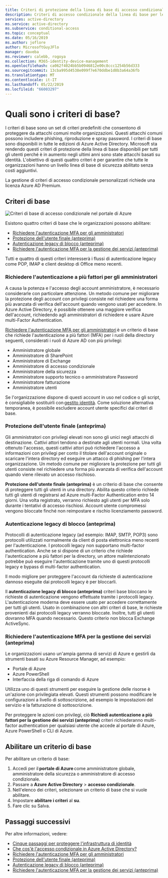 ```yaml
---
title: Criteri di protezione della linea di base di accesso condizionale - Azure Active Directory
description: Criteri di accesso condizionale della linea di base per le organizzazioni di proteggere da attacchi comuni
services: active-directory
ms.service: active-directory
ms.subservice: conditional-access
ms.topic: conceptual
ms.date: 05/16/2019
ms.author: joflore
author: MicrosoftGuyJFlo
manager: daveba
ms.reviewer: calebb, rogoya
ms.collection: M365-identity-device-management
ms.openlocfilehash: ca062f4024bb5b0946812e00c8ccc1254b56d333
ms.sourcegitcommit: 13cba995d4538e099f7e670ddbe1d8b3a64a36fb
ms.translationtype: MT
ms.contentlocale: it-IT
ms.lasthandoff: 05/22/2019
ms.locfileid: "66003297"
---
```

# <a name="what-are-baseline-policies"></a>Quali sono i criteri di base?

I criteri di base sono un set di criteri predefiniti che consentono di proteggere da attacchi comuni molte organizzazioni. Questi attacchi comuni possono includere phishing, riproduzione e spray password. I criteri di base sono disponibili in tutte le edizioni di Azure Active Directory. Microsoft sta rendendo questi criteri di protezione della linea di base disponibili per tutti gli utenti perché è in aumento negli ultimi anni sono state attacchi basati su identità. L'obiettivo di questi quattro criteri è per garantire che tutte le organizzazioni hanno un livello linea di base di sicurezza abilitato senza costi aggiuntivi.  

La gestione di criteri di accesso condizionale personalizzati richiede una licenza Azure AD Premium.

## <a name="baseline-policies"></a>Criteri di base

![Criteri di base di accesso condizionale nel portale di Azure](./media/concept-baseline-protection/conditional-access-baseline-policies.png)

Esistono quattro criteri di base che le organizzazioni possono abilitare:

* [Richiedere l'autenticazione MFA per gli amministratori](howto-baseline-protect-administrators.md)
* [Protezione dell'utente finale (anteprima)](howto-baseline-protect-end-users.md)
* [Autenticazione legacy di blocco (anteprima)](howto-baseline-protect-legacy-auth.md)
* [Richiedere l'autenticazione MFA per la gestione dei servizi (anteprima)](howto-baseline-protect-azure.md)

Tutti e quattro di questi criteri interesserà i flussi di autenticazione legacy come POP, IMAP e client desktop di Office meno recenti.

### <a name="require-mfa-for-admins"></a>Richiedere l'autenticazione a più fattori per gli amministratori

A causa la potenza e l'accesso degli account amministratore, è necessario considerarle con particolare attenzione. Un metodo comune per migliorare la protezione degli account con privilegi consiste nel richiedere una forma più avanzata di verifica dell'account quando vengono usati per accedere. In Azure Active Directory, è possibile ottenere una maggiore verifica dell'account, richiedendo agli amministratori di richiedere e usare Azure multi-Factor Authentication.

[Richiedere l'autenticazione MFA per gli amministratori](howto-baseline-protect-administrators.md) è un criterio di base che richiede l'autenticazione a più fattori (MFA) per i ruoli della directory seguenti, considerati i ruoli di Azure AD con più privilegi:

* Amministratore globale
* Amministratore di SharePoint
* Amministratore di Exchange
* Amministratore di accesso condizionale
* Amministratore della sicurezza
* Amministratore supporto tecnico o amministratore Password
* Amministratore fatturazione
* Amministratore utenti

Se l'organizzazione dispone di questi account in uso nel codice o gli script, è consigliabile sostituirli con [gestito identità](../managed-identities-azure-resources/overview.md). Come soluzione alternativa temporanea, è possibile escludere account utente specifici dai criteri di base.

### <a name="end-user-protection-preview"></a>Protezione dell'utente finale (anteprima)

Gli amministratori con privilegi elevati non sono gli unici negli attacchi di destinazione. Cattivi attori tendono a destinate agli utenti normali. Una volta ottenuto l'accesso, questi cattivi attori può richiedere l'accesso a informazioni con privilegi per conto il titolare dell'account originale o scaricare l'intera directory ed eseguire un attacco di phishing per l'intera organizzazione. Un metodo comune per migliorare la protezione per tutti gli utenti consiste nel richiedere una forma più avanzata di verifica dell'account quando viene rilevato un accesso rischioso.

**Protezione dell'utente finale (anteprima)** è un criterio di base che consente di proteggere tutti gli utenti in una directory. Abilita questo criterio richiede tutti gli utenti di registrarsi ad Azure multi-Factor Authentication entro 14 giorni. Una volta registrato, verranno richiesto agli utenti per MFA solo durante i tentativi di accesso rischiosi. Account utente compromessi vengono bloccate finché non reimpostare e rischio licenziamento password.

### <a name="block-legacy-authentication-preview"></a>Autenticazione legacy di blocco (anteprima)

Protocolli di autenticazione legacy (ad esempio: IMAP, SMTP, POP3) sono protocolli utilizzati normalmente da client di posta elettronica meno recenti per l'autenticazione. I protocolli legacy non supportano multi-factor authentication. Anche se si dispone di un criterio che richiede l'autenticazione a più fattori per la directory, un attore malintenzionato potrebbe può eseguire l'autenticazione tramite uno di questi protocolli legacy e bypass di multi-factor authentication.

Il modo migliore per proteggere l'account da richieste di autenticazione dannoso eseguite dai protocolli legacy è per bloccarli.

Il **autenticazione legacy di blocco (anteprima)** criteri base bloccano le richieste di autenticazione vengono effettuate tramite i protocolli legacy. L'autenticazione moderna deve essere usato per accedere correttamente per tutti gli utenti. Usato in combinazione con altri criteri di base, le richieste provenienti dai protocolli legacy verranno bloccate. Inoltre, tutti gli utenti dovranno MFA quando necessario. Questo criterio non blocca Exchange ActiveSync.

### <a name="require-mfa-for-service-management-preview"></a>Richiedere l'autenticazione MFA per la gestione dei servizi (anteprima)

Le organizzazioni usano un'ampia gamma di servizi di Azure e gestirli da strumenti basati su Azure Resource Manager, ad esempio:

* Portale di Azure
* Azure PowerShell
* Interfaccia della riga di comando di Azure

Utilizza uno di questi strumenti per eseguire la gestione delle risorse è un'azione con privilegiata elevati. Questi strumenti possono modificare le configurazioni a livello di sottoscrizione, ad esempio le impostazioni del servizio e la fatturazione di sottoscrizione.

Per proteggere le azioni con privilegi, ciò **Richiedi autenticazione a più fattori per la gestione dei servizi (anteprima)** criteri richiederanno multi-factor authentication per qualsiasi utente che accede al portale di Azure, Azure PowerShell o CLI di Azure.

## <a name="enable-a-baseline-policy"></a>Abilitare un criterio di base

Per abilitare un criterio di base:

1. Accedi per il **portale di Azure** come amministratore globale, amministratore della sicurezza o amministratore di accesso condizionale.
1. Passare a **Azure Active Directory** > **accesso condizionale**.
1. Nell'elenco dei criteri, selezionare un criterio di base che si vuole abilitare.
1. Impostare **abilitare i criteri** al **su**.
1. Fare clic su Salva.

## <a name="next-steps"></a>Passaggi successivi

Per altre informazioni, vedere:

* [Cinque passaggi per proteggere l'infrastruttura di identità](../../security/azure-ad-secure-steps.md)
* [Che cos'è l'accesso condizionale in Azure Active Directory?](overview.md)
* [Richiedere l'autenticazione MFA per gli amministratori](howto-baseline-protect-administrators.md)
* [Protezione dell'utente finale (anteprima)](howto-baseline-protect-end-users.md)
* [Autenticazione legacy di blocco (anteprima)](howto-baseline-protect-legacy-auth.md)
* [Richiedere l'autenticazione MFA per la gestione dei servizi (anteprima)](howto-baseline-protect-azure.md)